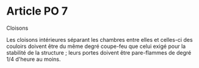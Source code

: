 # Article PO 7

Cloisons

Les cloisons intérieures séparant les chambres entre elles et celles-ci des couloirs doivent être du même degré coupe-feu que celui exigé pour la stabilité de la structure ; leurs portes doivent être pare-flammes de degré 1/4 d'heure au moins.
